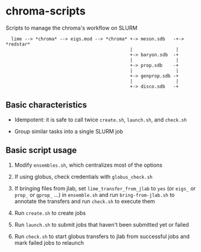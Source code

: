 # chroma-scripts

Scripts to manage the chroma's workflow on SLURM

```           
  lime --> *chroma* --> eigs.mod --> *chroma* +-> meson.sdb   -+-> *redstar*
                                              |                |
                                              +-> baryon.sdb  -+
                                              |                |
                                              +-> prop.sdb    -+
                                              |                |
                                              +-> genprop.sdb -+
                                              |                |
                                              +-> disco.sdb   -+
```
## Basic characteristics

- Idempotent: it is safe to call twice `create.sh`, `launch.sh`, and `check.sh`

- Group similar tasks into a single SLURM job

## Basic script usage

1. Modify `ensembles.sh`, which centralizes most of the options

2. If using globus, check credentials with `globus_check.sh`

3. If bringing files from jlab, set `lime_transfer_from_jlab` to `yes` 
   (or `eigs_` or `prop_` or `gprop_` ...) in `ensemble.sh`  and run
   `bring-from-jlab.sh` to annotate the transfers and run `check.sh`
   to execute them

4. Run `create.sh` to create jobs

5. Run `launch.sh` to submit jobs that haven't been submitted yet
   or failed

5. Run `check.sh` to start globus transfers to jlab from
   successful jobs and mark failed jobs to relaunch
